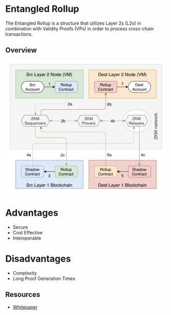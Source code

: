 # Entangled Rollup

The Entangled Rollup is a structure that utilizes Layer 2s (L2s) in combination with Validity Proofs (VPs) in order to process cross-chain transactions.

## Overview

![Entangled Rollup Overview](../assets/entangled-rollup.png)

# Advantages

- Secure
- Cost Effective
- Interoperable

# Disadvantages

- Complexity
- Long Proof Generation Times

## Resources

- [Whitepaper](https://whitepaper.zkm.io/entangled_rollup_light_paper.pdf)
